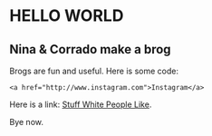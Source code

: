 HELLO WORLD
===========
Nina & Corrado make a brog
--------------------------
Brogs are fun and useful. Here is some code:

	<a href="http://www.instagram.com">Instagram</a>

Here is a link: [Stuff White People Like](http://www.stuffwhitepeoplelike.com).

Bye now.

